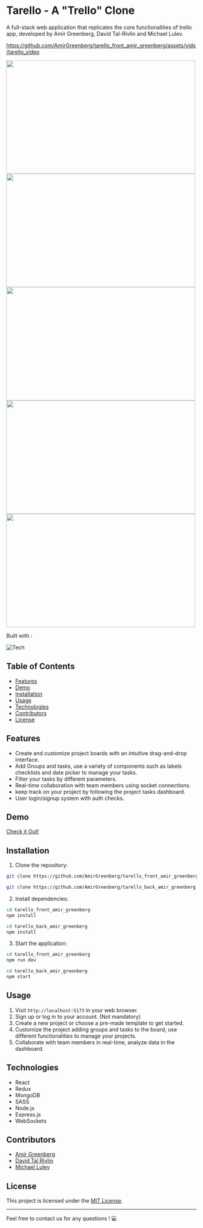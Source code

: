 # Tarello - A "Trello" Clone
A full-stack web application that replicates the core functionalities of trello app, developed by Amir Greenberg, David Tal-Rivlin and Michael Lulev.

https://github.com/AmirGreenberg/tarello_front_amir_greenberg/assets/vids/tarello_video

<div>
<img src="https://res.cloudinary.com/dqjddwtf4/image/upload/v1706527433/Screenshot1_jq23lq.png" width="500px" height="300px" /> 
<img src="https://res.cloudinary.com/dqjddwtf4/image/upload/v1706527432/Screenshot2_x7nmsz.png" width="500px" height="300px" /> 
<img src="https://res.cloudinary.com/dqjddwtf4/image/upload/v1706527433/Screenshot3_vqhlln.png" width="500px" height="300px" /> 
<img src="https://res.cloudinary.com/dqjddwtf4/image/upload/v1706527433/Screenshot4_guwigz.png" width="500px" height="300px" /> 
<img src="https://res.cloudinary.com/dqjddwtf4/image/upload/v1706527431/Screenshot5_dcbklo.png" width="500px" height="300px" /> 
</div>

Built with :

![Tech](https://skillicons.dev/icons?i=js,html,css,sass,react,redux,mongodb,nodejs,vite,&perline=10)

## Table of Contents

- [Features](#features)
- [Demo](#demo)
- [Installation](#installation)
- [Usage](#usage)
- [Technologies](#technologies)
- [Contributors](#contributors)
- [License](#license)

## Features

- Create and customize project boards with an intuitive drag-and-drop interface.
- Add Groups and tasks, use a variety of components such as labels checklists and date picker to manage your tasks.
- Filter your tasks by different parameters.
- Real-time collaboration with team members using socket connections.
- keep track on your project by following the project tasks dashboard.
- User login/signup system with auth checks.

## Demo

[Check it Out!](https://tarello-project.onrender.com/)

## Installation

1. Clone the repository:

```bash
git clone https://github.com/AmirGreenberg/tarello_front_amir_greenberg.git
```

```bash
git clone https://github.com/AmirGreenberg/tarello_back_amir_greenberg.git
```

2. Install dependencies:

```bash
cd tarello_front_amir_greenberg
npm install
```

```bash
cd tarello_back_amir_greenberg
npm install
```

3. Start the application:

```bash
cd tarello_front_amir_greenberg
npm run dev
```

```bash
cd tarello_back_amir_greenberg
npm start
```

## Usage

1. Visit `http://localhost:5173` in your web browser.
2. Sign up or log in to your account. (Not mandatory)
3. Create a new project or choose a pre-made template to get started.
4. Customize the project adding groups and tasks to the board, use different functionalities to manage your projects.
5. Collaborate with team members in real-time, analyze data in the dashboard.

## Technologies

- React
- Redux
- MongoDB
- SASS
- Node.js
- Express.js
- WebSockets

## Contributors
- [Amir Greenberg](https://github.com/AmirGreenberg)
- [David Tal Rivlin](https://github.com/DavidTalRivlin)
- [Michael Lulev](https://github.com/MichaelLulev)

## License

This project is licensed under the [MIT License](LICENSE).

---

Feel free to contact us for any questions ! 💻
